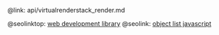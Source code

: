 @link: api/virtualrenderstack_render.md

@seolinktop: [web development library](https://webix.com)
@seolink: [object list javascript](https://webix.com/widget/list/)